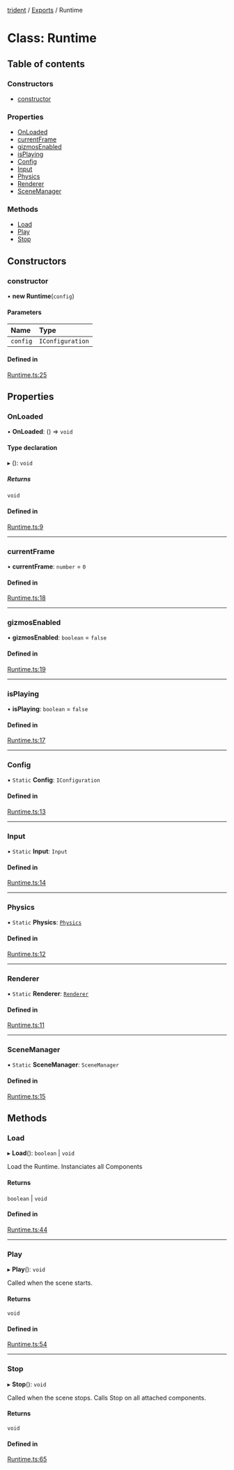[trident](../README.md) / [Exports](../modules.md) / Runtime

# Class: Runtime

## Table of contents

### Constructors

- [constructor](Runtime.md#constructor)

### Properties

- [OnLoaded](Runtime.md#onloaded)
- [currentFrame](Runtime.md#currentframe)
- [gizmosEnabled](Runtime.md#gizmosenabled)
- [isPlaying](Runtime.md#isplaying)
- [Config](Runtime.md#config)
- [Input](Runtime.md#input)
- [Physics](Runtime.md#physics)
- [Renderer](Runtime.md#renderer)
- [SceneManager](Runtime.md#scenemanager)

### Methods

- [Load](Runtime.md#load)
- [Play](Runtime.md#play)
- [Stop](Runtime.md#stop)

## Constructors

### constructor

• **new Runtime**(`config`)

#### Parameters

| Name | Type |
| :------ | :------ |
| `config` | `IConfiguration` |

#### Defined in

[Runtime.ts:25](https://github.com/AIFanatic/Trident/blob/a1de164/src/Runtime.ts#L25)

## Properties

### OnLoaded

• **OnLoaded**: () => `void`

#### Type declaration

▸ (): `void`

##### Returns

`void`

#### Defined in

[Runtime.ts:9](https://github.com/AIFanatic/Trident/blob/a1de164/src/Runtime.ts#L9)

___

### currentFrame

• **currentFrame**: `number` = `0`

#### Defined in

[Runtime.ts:18](https://github.com/AIFanatic/Trident/blob/a1de164/src/Runtime.ts#L18)

___

### gizmosEnabled

• **gizmosEnabled**: `boolean` = `false`

#### Defined in

[Runtime.ts:19](https://github.com/AIFanatic/Trident/blob/a1de164/src/Runtime.ts#L19)

___

### isPlaying

• **isPlaying**: `boolean` = `false`

#### Defined in

[Runtime.ts:17](https://github.com/AIFanatic/Trident/blob/a1de164/src/Runtime.ts#L17)

___

### Config

▪ `Static` **Config**: `IConfiguration`

#### Defined in

[Runtime.ts:13](https://github.com/AIFanatic/Trident/blob/a1de164/src/Runtime.ts#L13)

___

### Input

▪ `Static` **Input**: `Input`

#### Defined in

[Runtime.ts:14](https://github.com/AIFanatic/Trident/blob/a1de164/src/Runtime.ts#L14)

___

### Physics

▪ `Static` **Physics**: [`Physics`](Physics.md)

#### Defined in

[Runtime.ts:12](https://github.com/AIFanatic/Trident/blob/a1de164/src/Runtime.ts#L12)

___

### Renderer

▪ `Static` **Renderer**: [`Renderer`](Renderer.md)

#### Defined in

[Runtime.ts:11](https://github.com/AIFanatic/Trident/blob/a1de164/src/Runtime.ts#L11)

___

### SceneManager

▪ `Static` **SceneManager**: `SceneManager`

#### Defined in

[Runtime.ts:15](https://github.com/AIFanatic/Trident/blob/a1de164/src/Runtime.ts#L15)

## Methods

### Load

▸ **Load**(): `boolean` \| `void`

Load the Runtime.
Instanciates all Components

#### Returns

`boolean` \| `void`

#### Defined in

[Runtime.ts:44](https://github.com/AIFanatic/Trident/blob/a1de164/src/Runtime.ts#L44)

___

### Play

▸ **Play**(): `void`

Called when the scene starts.

#### Returns

`void`

#### Defined in

[Runtime.ts:54](https://github.com/AIFanatic/Trident/blob/a1de164/src/Runtime.ts#L54)

___

### Stop

▸ **Stop**(): `void`

Called when the scene stops.
Calls Stop on all attached components.

#### Returns

`void`

#### Defined in

[Runtime.ts:65](https://github.com/AIFanatic/Trident/blob/a1de164/src/Runtime.ts#L65)
